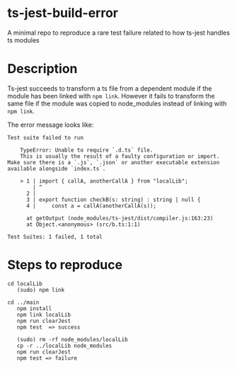 # ts-jest-build-error
A minimal repo to reproduce a rare test failure related to how ts-jest handles ts modules

# Description
Ts-jest succeeds to transform a ts file from a dependent module if the module has been linked with `npm link`. However it fails to transform the same file if the module was copied to node_modules instead of linking with `npm link`.

The error message looks like:

```
Test suite failed to run

    TypeError: Unable to require `.d.ts` file.
    This is usually the result of a faulty configuration or import. Make sure there is a `.js`, `.json` or another executable extension available alongside `index.ts`.

    > 1 | import { callA, anotherCallA } from "localLib";
        | ^
      2 | 
      3 | export function checkB(s: string) : string | null {
      4 |     const a = callA(anotherCallA(s));

      at getOutput (node_modules/ts-jest/dist/compiler.js:163:23)
      at Object.<anonymous> (src/b.ts:1:1)

Test Suites: 1 failed, 1 total
```

# Steps to reproduce
```
cd localLib
   (sudo) npm link
   
cd ../main
   npm install
   npm link localLib
   npm run clearJest
   npm test  => success
   
   (sudo) rm -rf node_modules/localLib
   cp -r ../localLib node_modules
   npm run clearJest
   npm test => failure
```
